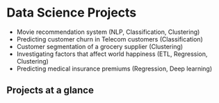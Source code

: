 # Data Science Projects
<ul>
  <li>Movie recommendation system (NLP, Classification, Clustering)</li>
  <li>Predicting customer churn in Telecom customers (Classification)</li>
  <li>Customer segmentation of a grocery supplier (Clustering)</li>
  <li>Investigating factors that affect world happiness (ETL, Regression, Clustering)</li>
  <li>Predicting medical insurance premiums (Regression, Deep learning)</li>
</ul>

## Projects at a glance
